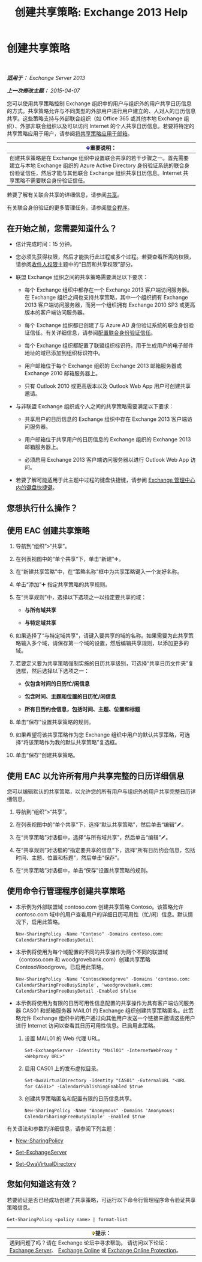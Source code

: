 ﻿---
title: '创建共享策略: Exchange 2013 Help'
TOCTitle: 创建共享策略
ms:assetid: cae8cab0-6265-448b-8add-5202cdb20678
ms:mtpsurl: https://technet.microsoft.com/zh-cn/library/JJ657494(v=EXCHG.150)
ms:contentKeyID: 50491697
ms.date: 01/11/2018
mtps_version: v=EXCHG.150
ms.translationtype: HT
---

# 创建共享策略

 

_**适用于：** Exchange Server 2013_

_**上一次修改主题：** 2015-04-07_

您可以使用共享策略控制 Exchange 组织中的用户与组织外的用户共享日历信息的方式。共享策略允许与不同类型的外部用户进行用户建立的、人对人的日历信息共享。这些策略支持与外部联合组织（如 Office 365 或其他本地 Exchange 组织）、外部非联合组织以及可以访问 Internet 的个人共享日历信息。若要将特定的共享策略应用于用户，请参阅[将共享策略应用于邮箱](apply-a-sharing-policy-to-mailboxes-exchange-2013-help.md)。

<table>
<thead>
<tr class="header">
<th><img src="images/Bb124558.important(EXCHG.150).gif" title="重要说明" alt="重要说明" />重要说明：</th>
</tr>
</thead>
<tbody>
<tr class="odd">
<td>创建共享策略是在 Exchange 组织中设置联合共享的若干步骤之一。首先需要建立与本地 Exchange 组织的 Azure Active Directory 身份验证系统的联合身份验证信任，然后才能与其他联合 Exchange 组织共享日历信息。Internet 共享策略不需要联合身份验证信任。</td>
</tr>
</tbody>
</table>


若要了解有关联合共享的详细信息，请参阅[共享](sharing-exchange-2013-help.md)。

有关联合身份验证的更多管理任务，请参阅[联合程序](federation-procedures-exchange-2013-help.md)。

## 在开始之前，您需要知道什么？

  - 估计完成时间：15 分钟。

  - 您必须先获得权限，然后才能执行此过程或多个过程。若要查看所需的权限，请参阅[收件人权限](recipients-permissions-exchange-2013-help.md)主题中的“日历和共享权限”部分。

  - 联盟 Exchange 组织之间的共享策略需要满足以下要求：
    
      - 每个 Exchange 组织中都存在一个 Exchange 2013 客户端访问服务器。在 Exchange 组织之间也支持共享策略，其中一个组织拥有 Exchange 2013 客户端访问服务器，而另一个组织拥有 Exchange 2010 SP3 或更高版本的客户端访问服务器。
    
      - 每个 Exchange 组织都已创建了与 Azure AD 身份验证系统的联合身份验证信任。有关详细信息，请参阅[配置联合身份验证信任](configure-a-federation-trust-exchange-2013-help.md)。
    
      - 每个 Exchange 组织都配置了联盟组织标识符。用于生成用户的电子邮件地址的域已添加到组织标识符中。
    
      - 用户邮箱位于每个 Exchange 组织的 Exchange 2013 邮箱服务器或 Exchange 2010 邮箱服务器上。
    
      - 只有 Outlook 2010 或更高版本以及 Outlook Web App 用户可创建共享邀请。

  - 与非联盟 Exchange 组织或个人之间的共享策略需要满足以下要求：
    
      - 共享用户的日历信息的 Exchange 组织中存在 Exchange 2013 客户端访问服务器。
    
      - 用户邮箱位于共享用户的日历信息的 Exchange 组织的 Exchange 2013 邮箱服务器上。
    
      - 必须启用 Exchange 2013 客户端访问服务器以进行 Outlook Web App 访问。

  - 若要了解可能适用于此主题中过程的键盘快捷键，请参阅 [Exchange 管理中心内的键盘快捷键](keyboard-shortcuts-in-the-exchange-admin-center-exchange-online-protection-help.md)。

## 您想执行什么操作？

## 使用 EAC 创建共享策略

1.  导航到“组织”\>“共享”。

2.  在列表视图中的“单个共享”下，单击“新建”![添加图标](images/JJ218640.c1e75329-d6d7-4073-a27d-498590bbb558(EXCHG.150).gif "添加图标")。

3.  在“新建共享策略”中，在“策略名称”框中为共享策略键入一个友好名称。

4.  单击“添加”![添加图标](images/JJ218640.c1e75329-d6d7-4073-a27d-498590bbb558(EXCHG.150).gif "添加图标") 指定共享策略的共享规则。

5.  在“共享规则”中，选择以下选项之一以指定要共享的域：
    
      - **与所有域共享**
    
      - **与特定域共享**

6.  如果选择了“与特定域共享”，请键入要共享的域的名称。如果需要为此共享策略输入多个域，请保存第一个域的设置，然后编辑共享规则，以添加更多的域。

7.  若要定义要为共享策略强制实施的日历共享级别，可选择“共享日历文件夹”复选框，然后选择以下选项之一：
    
      - **仅包含时间的日历忙/闲信息**
    
      - **包含时间、主题和位置的日历忙/闲信息**
    
      - **所有日历约会信息，包括时间、主题、位置和标题**

8.  单击“保存”设置共享策略的规则。

9.  如果希望将该共享策略作为您 Exchange 组织中用户的默认共享策略，可选择“将该策略作为我的默认共享策略”复选框。

10. 单击“保存”创建共享策略。

## 使用 EAC 以允许所有用户共享完整的日历详细信息

您可以编辑默认的共享策略，以允许您的所有用户与组织外的用户共享完整日历详细信息。

1.  导航到“组织”\>“共享”。

2.  在列表视图中的“单个共享”下，选择“默认共享策略”，然后单击“编辑”![编辑图标](images/Bb124582.6f53ccb2-1f13-4c02-bea0-30690e6ea71d(EXCHG.150).gif "编辑图标")。

3.  在“共享策略”对话框中，选择“与所有域共享”，然后单击“编辑”![编辑图标](images/Bb124582.6f53ccb2-1f13-4c02-bea0-30690e6ea71d(EXCHG.150).gif "编辑图标")。

4.  在“共享规则”对话框的“指定要共享的信息”下，选择“所有日历约会信息，包括时间、主题、位置和标题”，然后单击“保存”。

5.  在“共享策略”对话框中，单击“保存”设置共享策略的规则。

## 使用命令行管理程序创建共享策略

  - 本示例为外部联盟域 contoso.com 创建共享策略 Contoso。该策略允许 contoso.com 域中的用户查看用户的详细日历可用性（忙/闲）信息。默认情况下，启用此策略。
    
        New-SharingPolicy -Name "Contoso" -Domains contoso.com: CalendarSharingFreeBusyDetail

  - 本示例将使用为每个域配置的不同的共享操作为两个不同的联盟域（contoso.com 和 woodgrovebank.com）创建共享策略 ContosoWoodgrove。已启用此策略。
    
        New-SharingPolicy -Name "ContosoWoodgrove" -Domains 'contoso.com: CalendarSharingFreeBusySimple', 'woodgrovebank.com: CalendarSharingFreeBusyDetail -Enabled $false

  - 本示例将使用为有限的日历可用性信息配置的共享操作为具有客户端访问服务器 CAS01 和邮箱服务器 MAIL01 的 Exchange 组织创建共享策略匿名。此策略允许 Exchange 组织中的用户通过向其他用户发送一个链接来邀请这些用户进行 Internet 访问以查看其日历可用性信息。已启用此策略。
    
    1.  设置 MAIL01 的 Web 代理 URL。
        
            Set-ExchangeServer -Identity "Mail01" -InternetWebProxy "<Webproxy URL>"
    
    2.  启用 CAS01 上的发布虚拟目录。
        
            Set-OwaVirtualDirectory -Identity "CAS01" -ExternalURL "<URL for CAS01>" -CalendarPublishingEnabled $true
    
    3.  创建共享策略匿名和配置有限的日历信息共享。
        
            New-SharingPolicy -Name "Anonymous" -Domains 'Anonymous: CalendarSharingFreeBusySimple' -Enabled $true

有关语法和参数的详细信息，请参阅下列主题：

  - [New-SharingPolicy](https://technet.microsoft.com/zh-cn/library/dd298186\(v=exchg.150\))

  - [Set-ExchangeServer](https://technet.microsoft.com/zh-cn/library/bb123716\(v=exchg.150\))

  - [Set-OwaVirtualDirectory](https://technet.microsoft.com/zh-cn/library/bb123515\(v=exchg.150\))

## 您如何知道这有效？

若要验证是否已经成功创建了共享策略，可运行以下命令行管理程序命令验证共享策略信息。

    Get-SharingPolicy <policy name> | format-list

<table>
<thead>
<tr class="header">
<th><img src="images/Bb124558.tip(EXCHG.150).gif" title="提示" alt="提示" />提示：</th>
</tr>
</thead>
<tbody>
<tr class="odd">
<td>遇到问题了吗？请在 Exchange 论坛中寻求帮助。 请访问以下论坛：<a href="https://go.microsoft.com/fwlink/p/?linkid=60612">Exchange Server</a>、 <a href="https://go.microsoft.com/fwlink/p/?linkid=267542">Exchange Online</a> 或 <a href="https://go.microsoft.com/fwlink/p/?linkid=285351">Exchange Online Protection</a>。</td>
</tr>
</tbody>
</table>

